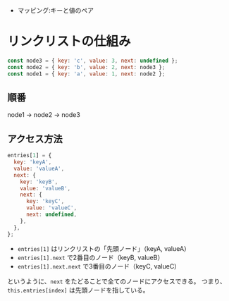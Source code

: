 - マッピング:キーと値のペア

# リンクリストの仕組み

```js
const node3 = { key: 'c', value: 3, next: undefined };
const node2 = { key: 'b', value: 2, next: node3 };
const node1 = { key: 'a', value: 1, next: node2 };
```

## 順番

node1 → node2 → node3

## アクセス方法

```js
entries[1] = {
  key: 'keyA',
  value: 'valueA',
  next: {
    key: 'keyB',
    value: 'valueB',
    next: {
      key: 'keyC',
      value: 'valueC',
      next: undefined,
    },
  },
};
```

- `entries[1]` はリンクリストの「先頭ノード」（keyA, valueA）
- `entries[1].next` で2番目のノード（keyB, valueB）
- `entries[1].next.next` で3番目のノード（keyC, valueC）

というように、`next` をたどることで全てのノードにアクセスできる。
つまり、`this.entries[index]` は先頭ノードを指している。
